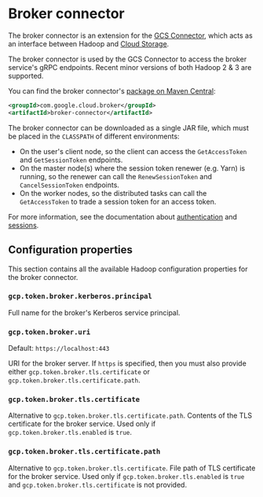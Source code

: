 # Broker connector

The broker connector is an extension for the [GCS Connector](https://github.com/GoogleCloudPlatform/bigdata-interop/tree/master/gcs),
which acts as an interface between Hadoop and [Cloud Storage](https://cloud.google.com/storage/).

The broker connector is used by the GCS Connector to access the broker service's gRPC endpoints. Recent minor versions
of both Hadoop 2 & 3 are supported.

You can find the broker connector's [package on Maven Central](https://search.maven.org/search?q=g:com.google.cloud.broker%20AND%20a:broker-connector):

```xml
<groupId>com.google.cloud.broker</groupId>
<artifactId>broker-connector</artifactId>
```

The broker connector can be downloaded as a single JAR file, which must be placed in the `CLASSPATH` of different
environments:

- On the user's client node, so the client can access the `GetAccessToken` and `GetSessionToken` endpoints.
- On the master node(s) where the session token renewer (e.g. Yarn) is running, so the renewer can
  call the `RenewSessionToken` and `CancelSessionToken` endpoints.
- On the worker nodes, so the distributed tasks can call the `GetAccessToken` to trade a session token for
  an access token.

For more information, see the documentation about [authentication](authentication.md) and [sessions](sessionds.md).

## Configuration properties

This section contains all the available Hadoop configuration properties for the broker connector.

### `gcp.token.broker.kerberos.principal`

Full name for the broker's Kerberos service principal.

### `gcp.token.broker.uri`

Default: `https://localhost:443`

URI for the broker server. If `https` is specified, then you must also provide either `gcp.token.broker.tls.certificate`
or `gcp.token.broker.tls.certificate.path`.

### `gcp.token.broker.tls.certificate`

Alternative to `gcp.token.broker.tls.certificate.path`. Contents of the TLS certificate for the broker service.
Used only if `gcp.token.broker.tls.enabled` is `true`.

### `gcp.token.broker.tls.certificate.path`

Alternative to `gcp.token.broker.tls.certificate`. File path of TLS certificate for the broker service.
Used only if `gcp.token.broker.tls.enabled` is `true` and `gcp.token.broker.tls.certificate`  is not provided.